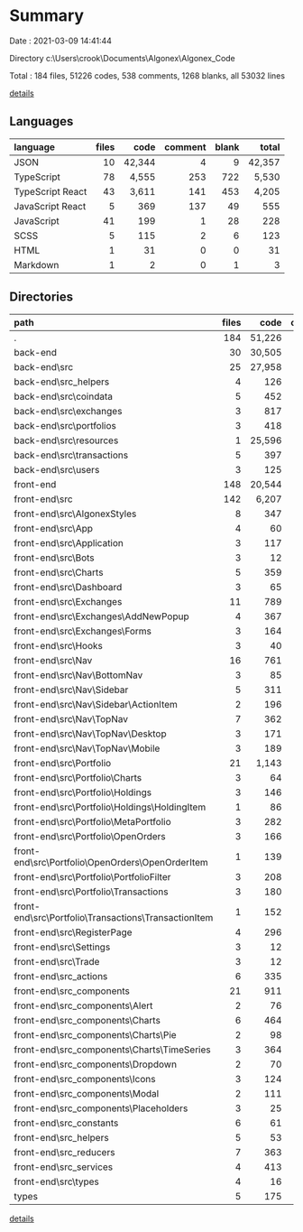 # Summary

Date : 2021-03-09 14:41:44

Directory c:\Users\crook\Documents\Algonex\Algonex_Code

Total : 184 files,  51226 codes, 538 comments, 1268 blanks, all 53032 lines

[details](details.md)

## Languages
| language | files | code | comment | blank | total |
| :--- | ---: | ---: | ---: | ---: | ---: |
| JSON | 10 | 42,344 | 4 | 9 | 42,357 |
| TypeScript | 78 | 4,555 | 253 | 722 | 5,530 |
| TypeScript React | 43 | 3,611 | 141 | 453 | 4,205 |
| JavaScript React | 5 | 369 | 137 | 49 | 555 |
| JavaScript | 41 | 199 | 1 | 28 | 228 |
| SCSS | 5 | 115 | 2 | 6 | 123 |
| HTML | 1 | 31 | 0 | 0 | 31 |
| Markdown | 1 | 2 | 0 | 1 | 3 |

## Directories
| path | files | code | comment | blank | total |
| :--- | ---: | ---: | ---: | ---: | ---: |
| . | 184 | 51,226 | 538 | 1,268 | 53,032 |
| back-end | 30 | 30,505 | 152 | 433 | 31,090 |
| back-end\src | 25 | 27,958 | 148 | 427 | 28,533 |
| back-end\src\_helpers | 4 | 126 | 6 | 24 | 156 |
| back-end\src\coindata | 5 | 452 | 57 | 84 | 593 |
| back-end\src\exchanges | 3 | 817 | 40 | 145 | 1,002 |
| back-end\src\portfolios | 3 | 418 | 12 | 71 | 501 |
| back-end\src\resources | 1 | 25,596 | 0 | 0 | 25,596 |
| back-end\src\transactions | 5 | 397 | 6 | 68 | 471 |
| back-end\src\users | 3 | 125 | 23 | 29 | 177 |
| front-end | 148 | 20,544 | 386 | 814 | 21,744 |
| front-end\src | 142 | 6,207 | 386 | 804 | 7,397 |
| front-end\src\AlgonexStyles | 8 | 347 | 1 | 29 | 377 |
| front-end\src\App | 4 | 60 | 0 | 7 | 67 |
| front-end\src\Application | 3 | 117 | 0 | 11 | 128 |
| front-end\src\Bots | 3 | 12 | 0 | 8 | 20 |
| front-end\src\Charts | 5 | 359 | 137 | 46 | 542 |
| front-end\src\Dashboard | 3 | 65 | 4 | 7 | 76 |
| front-end\src\Exchanges | 11 | 789 | 0 | 112 | 901 |
| front-end\src\Exchanges\AddNewPopup | 4 | 367 | 0 | 48 | 415 |
| front-end\src\Exchanges\Forms | 3 | 164 | 0 | 24 | 188 |
| front-end\src\Hooks | 3 | 40 | 6 | 7 | 53 |
| front-end\src\Nav | 16 | 761 | 1 | 101 | 863 |
| front-end\src\Nav\BottomNav | 3 | 85 | 0 | 10 | 95 |
| front-end\src\Nav\Sidebar | 5 | 311 | 1 | 44 | 356 |
| front-end\src\Nav\Sidebar\ActionItem | 2 | 196 | 0 | 24 | 220 |
| front-end\src\Nav\TopNav | 7 | 362 | 0 | 46 | 408 |
| front-end\src\Nav\TopNav\Desktop | 3 | 171 | 0 | 20 | 191 |
| front-end\src\Nav\TopNav\Mobile | 3 | 189 | 0 | 25 | 214 |
| front-end\src\Portfolio | 21 | 1,143 | 63 | 144 | 1,350 |
| front-end\src\Portfolio\Charts | 3 | 64 | 0 | 12 | 76 |
| front-end\src\Portfolio\Holdings | 3 | 146 | 0 | 15 | 161 |
| front-end\src\Portfolio\Holdings\HoldingItem | 1 | 86 | 0 | 8 | 94 |
| front-end\src\Portfolio\MetaPortfolio | 3 | 282 | 3 | 38 | 323 |
| front-end\src\Portfolio\OpenOrders | 3 | 166 | 0 | 19 | 185 |
| front-end\src\Portfolio\OpenOrders\OpenOrderItem | 1 | 139 | 0 | 13 | 152 |
| front-end\src\Portfolio\PortfolioFilter | 3 | 208 | 60 | 23 | 291 |
| front-end\src\Portfolio\Transactions | 3 | 180 | 0 | 23 | 203 |
| front-end\src\Portfolio\Transactions\TransactionItem | 1 | 152 | 0 | 15 | 167 |
| front-end\src\RegisterPage | 4 | 296 | 0 | 29 | 325 |
| front-end\src\Settings | 3 | 12 | 0 | 8 | 20 |
| front-end\src\Trade | 3 | 12 | 0 | 8 | 20 |
| front-end\src\_actions | 6 | 335 | 51 | 51 | 437 |
| front-end\src\_components | 21 | 911 | 69 | 117 | 1,097 |
| front-end\src\_components\Alert | 2 | 76 | 0 | 8 | 84 |
| front-end\src\_components\Charts | 6 | 464 | 65 | 64 | 593 |
| front-end\src\_components\Charts\Pie | 2 | 98 | 0 | 14 | 112 |
| front-end\src\_components\Charts\TimeSeries | 3 | 364 | 65 | 50 | 479 |
| front-end\src\_components\Dropdown | 2 | 70 | 1 | 9 | 80 |
| front-end\src\_components\Icons | 3 | 124 | 0 | 8 | 132 |
| front-end\src\_components\Modal | 2 | 111 | 0 | 12 | 123 |
| front-end\src\_components\Placeholders | 3 | 25 | 0 | 9 | 34 |
| front-end\src\_constants | 6 | 61 | 0 | 14 | 75 |
| front-end\src\_helpers | 5 | 53 | 1 | 10 | 64 |
| front-end\src\_reducers | 7 | 363 | 32 | 46 | 441 |
| front-end\src\_services | 4 | 413 | 21 | 45 | 479 |
| front-end\src\types | 4 | 16 | 0 | 1 | 17 |
| types | 5 | 175 | 0 | 20 | 195 |

[details](details.md)